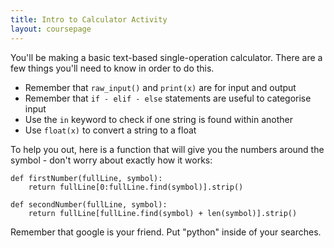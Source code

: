 ```yaml
---
title: Intro to Calculator Activity
layout: coursepage
---
```


You'll be making a basic text-based single-operation calculator. There are a few things you'll need to know in order to do this.

- Remember that `raw_input()` and `print(x)` are for input and output
- Remember that `if - elif - else` statements are useful to categorise input
- Use the `in` keyword to check if one string is found within another
- Use `float(x)` to convert a string to a float

To help you out, here is a function that will give you the numbers around the symbol - don't worry about exactly how it works:

    def firstNumber(fullLine, symbol):
        return fullLine[0:fullLine.find(symbol)].strip()

    def secondNumber(fullLine, symbol):
        return fullLine[fullLine.find(symbol) + len(symbol)].strip()

Remember that google is your friend. Put "python" inside of your searches.
